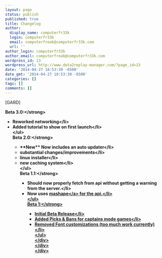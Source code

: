 ```yaml
---
layout: page
status: publish
published: true
title: Changelog
author:
  display_name: computerfr33k
  login: computerfr33k
  email: computerfreak@computerfr33k.com
  url: ''
author_login: computerfr33k
author_email: computerfreak@computerfr33k.com
wordpress_id: 13
wordpress_url: http://www.dota2replay-manager.com/?page_id=13
date: '2014-04-27 18:53:39 -0500'
date_gmt: '2014-04-27 18:53:39 -0500'
categories: []
tags: []
comments: []
---
```

<div class="field field-name-body field-type-text-with-summary field-label-hidden">
<div class="field-items">
<div class="field-item even">
<p>[GARD]</p>
<p><strong>Beta 3.0:<&#47;strong></p>
<ul>
<li>Reworked networking<&#47;li>
<li>Added tutorial to show on first launch<&#47;li><br />
<&#47;ul><br />
<strong>Beta 2.0:<&#47;strong></p>
<ul>
<li>**New** Now includes an auto updater<&#47;li>
<li>substantial changes&#47;improvements<&#47;li>
<li>linux installer<&#47;li>
<li>new caching system<&#47;li><br />
<&#47;ul><br />
<strong>Beta 1.1:<&#47;strong></p>
<ul>
<li>Should now properly fetch from api without getting a warning from the server.<&#47;li>
<li>Now uses <a href="https:&#47;&#47;www.mashape.com&#47;">mashape<&#47;a> for the api.<&#47;li><br />
<&#47;ul><br />
<strong>Beta 1:<&#47;strong></p>
<ul>
<li>Initial Beta Release<&#47;li>
<li>Added Picks &amp; Bans for captains mode games<&#47;li>
<li>Removed Font customizations (too much work currently)<&#47;li><br />
<&#47;ul><br />
<&#47;div><br />
<&#47;div><br />
<&#47;div></p>
